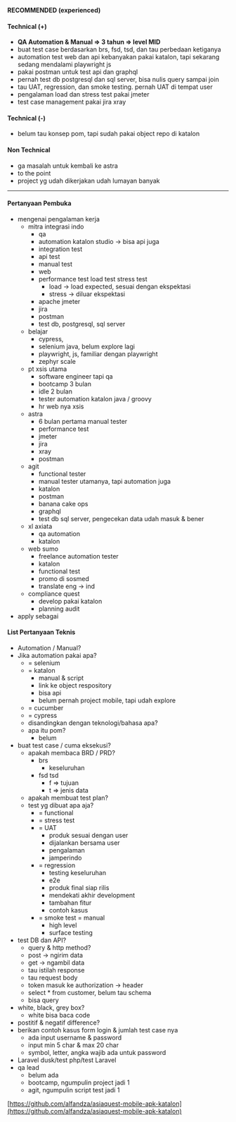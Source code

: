 **RECOMMENDED (experienced)**
#### Technical (+) 

- **QA Automation & Manual => 3 tahun => level MID**  
- buat test case berdasarkan brs, fsd, tsd, dan tau perbedaan ketiganya
- automation test web dan api kebanyakan pakai katalon, tapi sekarang sedang mendalami playwright js
- pakai postman untuk test api dan graphql
- pernah test db postgresql dan sql server, bisa nulis query sampai join
- tau UAT, regression, dan smoke testing. pernah UAT di tempat user
- pengalaman load dan stress test pakai jmeter
- test case management pakai jira xray

#### Technical (-)  

- belum tau konsep pom, tapi sudah pakai object repo di katalon

#### Non Technical  

- ga masalah untuk kembali ke astra
- to the point
- project yg udah dikerjakan udah lumayan banyak

---

#### Pertanyaan Pembuka

- mengenai pengalaman kerja  
	- mitra integrasi indo
		- qa
		- automation katalon studio -> bisa api juga
		- integration test
		- api test
		- manual test
		- web
		- performance test load test stress test
			- load -> load expected, sesuai dengan ekspektasi
			- stress -> diluar ekspektasi
		- apache jmeter
		- jira
		- postman
		- test db, postgresql, sql server
	- belajar
		- cypress, 
		- selenium java, belum explore lagi
		- playwright, js, familiar dengan playwright
		- zephyr scale
	- pt xsis utama
		- software engineer tapi qa
		- bootcamp 3 bulan
		- idle 2 bulan
		- tester automation katalon java / groovy
		- hr web nya xsis
	- astra
		- 6 bulan pertama manual tester
		- performance test
		- jmeter
		- jira
		- xray
		- postman
	- agit
		- functional tester
		- manual tester utamanya, tapi automation juga
		- katalon
		- postman
		- banana cake ops
		- graphql
		- test db sql server, pengecekan data udah masuk & bener
	- xl axiata
		- qa automation
		- katalon
	- web sumo
		- freelance automation tester
		- katalon
		- functional test
		- promo di sosmed
		- translate eng -> ind
	- compliance quest
		- develop pakai katalon
		- planning audit
- apply sebagai


#### List Pertanyaan Teknis

- Automation / Manual?  
- Jika automation pakai apa?
	- = selenium
	- = katalon
		- manual & script
		- link ke object respository
		- bisa api
		- belum pernah project mobile, tapi udah explore
	- = cucumber
	- = cypress
	- disandingkan dengan teknologi/bahasa apa?
	- apa itu pom?
		- belum
- buat test case / cuma eksekusi?
	- apakah membaca BRD / PRD?
		- brs
			- keseluruhan
		- fsd tsd
			- f => tujuan
			- t => jenis data
	- apakah membuat test plan?
	- test yg dibuat apa aja?
		- = functional
		- = stress test
		- = UAT
			- produk sesuai dengan user
			- dijalankan bersama user
			- pengalaman
			- jamperindo
		- = regression
			- testing keseluruhan
			- e2e
			- produk final siap rilis
			- mendekati akhir development
			- tambahan fitur
			- contoh kasus
		- = smoke test = manual
			- high level
			- surface testing
- test DB dan API?
	- query & http method?
	- post -> ngirim data
	- get -> ngambil data
	- tau istilah response
	- tau request body
	- token masuk ke authorization -> header
	- select * from customer, belum tau schema
	- bisa query
- white, black, grey box?
	- white bisa baca code
- postitif & negatif difference?
- berikan contoh kasus form login & jumlah test case nya
	- ada input username & password
	- input min 5 char & max 20 char
	- symbol, letter, angka wajib ada untuk password
- Laravel dusk/test php/test Laravel
- qa lead
	- belum ada
	- bootcamp, ngumpulin project jadi 1
	- agit, ngumpulin script test jadi 1

[https://github.com/alfandza/asiaquest-mobile-apk-katalon](https://github.com/alfandza/asiaquest-mobile-apk-katalon)